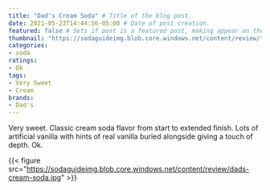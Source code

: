 ```yaml
---
title: "Dad's Cream Soda" # Title of the blog post.
date: 2021-05-23T14:44:56-05:00 # Date of post creation.
featured: false # Sets if post is a featured post, making appear on the home page side bar.
thumbnail: "https://sodaguideimg.blob.core.windows.net/content/review/thumbs/dads-cream-soda.jpg" # Sets thumbnail image appearing inside card on homepage.
categories:
- soda
ratings:
- Ok
tags:
- Very Sweet
- Cream
brands:
- Dad's
---
```


Very sweet. Classic cream soda flavor from start to extended finish. Lots of artificial vanilla with hints of real vanilla buried alongside giving a touch of depth. Ok.

{{< figure src="https://sodaguideimg.blob.core.windows.net/content/review/dads-cream-soda.jpg" >}}